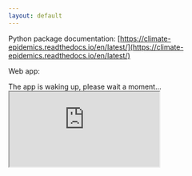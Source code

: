 ```yaml
---
layout: default
---
```


Python package documentation: [https://climate-epidemics.readthedocs.io/en/latest/](https://climate-epidemics.readthedocs.io/en/latest/)

Web app:

<div id="loading-message">
    The app is waking up, please wait a moment...
</div>

<iframe id="app-frame" src="https://will-s-hart-climepi-web-app.hf.space" allowfullscreen></iframe>

<div class="spacer"></div>

<script>
    // Hide loading message once iframe loads
    const iframe = document.getElementById('app-frame');
    iframe.onload = function() {
        document.getElementById('loading-message').style.display = 'none';
    };
</script>

